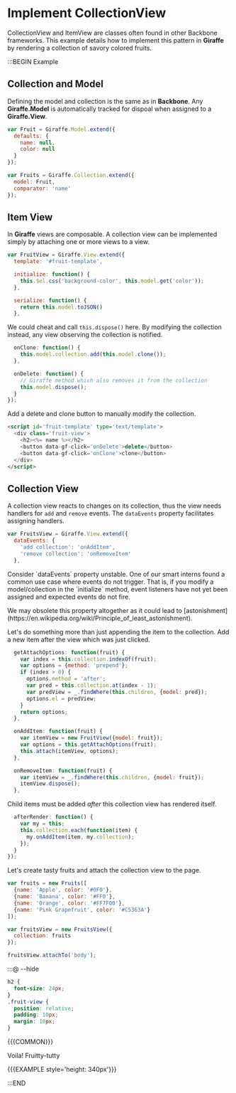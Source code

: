 # Implement CollectionView

CollectionView and ItemView are classes often found in other Backbone
frameworks. This example details how to implement this pattern in __Giraffe__
by rendering a collection of savory colored fruits.

:::BEGIN Example

## Collection and Model

Defining the model and collection is the same as in __Backbone__.
Any __Giraffe.Model__ is automatically tracked for dispoal when assigned to
a __Giraffe.View__.

```js
var Fruit = Giraffe.Model.extend({
  defaults: {
    name: null,
    color: null
  }
});

var Fruits = Giraffe.Collection.extend({
  model: Fruit,
  comparator: 'name'
});
```

## Item View

In __Giraffe__ views are composable. A collection view can be implemented
simply by attaching one or more views to a view.

```js
var FruitView = Giraffe.View.extend({
  template: '#fruit-template',

  initialize: function() {
    this.$el.css('background-color', this.model.get('color'));
  },

  serialize: function() {
    return this.model.toJSON()
  },
```

We could cheat and call `this.dispose()` here. By modifying the collection
instead, any view observing the collection is notified.

```js
  onClone: function() {
    this.model.collection.add(this.model.clone());
  },

  onDelete: function() {
    // Giraffe method which also removes it from the collection
    this.model.dispose();
  }
});
```

Add a delete and clone button to manually modify the collection.

```html
<script id='fruit-template' type='text/template'>
  <div class='fruit-view'>
    <h2><%= name %></h2>
    <button data-gf-click='onDelete'>delete</button>
    <button data-gf-click='onClone'>clone</button>
  </div>
</script>
```

## Collection View

A collection view reacts to changes on its collection, thus the
view needs handlers for `add` and `remove` events. The
`dataEvents` property facilitates assigning handlers.

```js
var FruitsView = Giraffe.View.extend({
  dataEvents: {
    'add collection': 'onAddItem',
    'remove collection': 'onRemoveItem'
  },
```

<div class='note'>
  <p>
    Consider `dataEvents` property unstable. One of our smart interns found a common
    use case where events do not trigger. That is, if you modify a model/collection
    in the `initialize` method, event listeners have not yet been assigned and
    expected events do not fire.
  </p>
  <p>
    We may obsolete this property altogether as it could lead to [astonishment](https://en.wikipedia.org/wiki/Principle_of_least_astonishment).
  </p>
</div>


Let's do something more than just appending the item to the collection. Add a new item after the view which was just
clicked.

```js
  getAttachOptions: function(fruit) {
    var index = this.collection.indexOf(fruit);
    var options = {method: 'prepend'};
    if (index > 0) {
      options.method = 'after';
      var pred = this.collection.at(index - 1);
      var predView = _.findWhere(this.children, {model: pred});
      options.el = predView;
    }
    return options;
  },

  onAddItem: function(fruit) {
    var itemView = new FruitView({model: fruit});
    var options = this.getAttachOptions(fruit);
    this.attach(itemView, options);
  },

  onRemoveItem: function(fruit) {
    var itemView = _.findWhere(this.children, {model: fruit});
    itemView.dispose();
  },
```

Child items must be added _after_ this collection view has rendered itself.

```js
  afterRender: function() {
    var my = this;
    this.collection.each(function(item) {
      my.onAddItem(item, my.collection);
    });
  }
});
```

Let's create tasty fruits and attach the collection view to the page.

```js
var fruits = new Fruits([
  {name: 'Apple', color: '#0F0'},
  {name: 'Banana', color: '#FF0'},
  {name: 'Orange', color: '#FF7F00'},
  {name: 'Pink Grapefruit', color: '#C5363A'}
]);

var fruitsView = new FruitsView({
  collection: fruits
});

fruitsView.attachTo('body');
```

:::@ --hide

```css
h2 {
  font-size: 24px;
}
.fruit-view {
  position: relative;
  padding: 10px;
  margin: 10px;
}
```

{{{COMMON}}}

Voila! Fruitty-tutty

{{{EXAMPLE style='height: 340px'}}}

:::END
